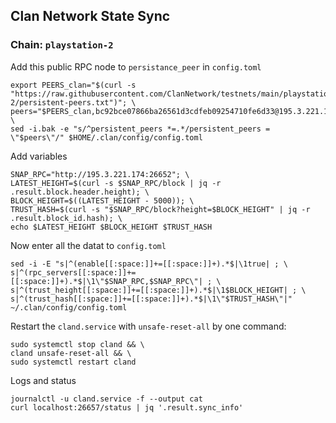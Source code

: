 ## Clan Network State Sync
### Chain: `playstation-2`
Add this public RPC node to `persistance_peer` in `config.toml`
```
export PEERS_clan="$(curl -s "https://raw.githubusercontent.com/ClanNetwork/testnets/main/playstation-2/persistent-peers.txt")"; \
peers="$PEERS_clan,bc92bce07866ba26561d3cdfeb09254710fe6d33@195.3.221.174:26651"; \
sed -i.bak -e "s/^persistent_peers *=.*/persistent_peers = \"$peers\"/" $HOME/.clan/config/config.toml
```
Add variables
```
SNAP_RPC="http://195.3.221.174:26652"; \
LATEST_HEIGHT=$(curl -s $SNAP_RPC/block | jq -r .result.block.header.height); \
BLOCK_HEIGHT=$((LATEST_HEIGHT - 5000)); \
TRUST_HASH=$(curl -s "$SNAP_RPC/block?height=$BLOCK_HEIGHT" | jq -r .result.block_id.hash); \
echo $LATEST_HEIGHT $BLOCK_HEIGHT $TRUST_HASH
```
Now enter all the datat to `config.toml`
```
sed -i -E "s|^(enable[[:space:]]+=[[:space:]]+).*$|\1true| ; \
s|^(rpc_servers[[:space:]]+=[[:space:]]+).*$|\1\"$SNAP_RPC,$SNAP_RPC\"| ; \
s|^(trust_height[[:space:]]+=[[:space:]]+).*$|\1$BLOCK_HEIGHT| ; \
s|^(trust_hash[[:space:]]+=[[:space:]]+).*$|\1\"$TRUST_HASH\"|" ~/.clan/config/config.toml
```
Restart the `cland.service` with `unsafe-reset-all` by one command:
```
sudo systemctl stop cland && \
cland unsafe-reset-all && \
sudo systemctl restart cland
```
Logs and status
```
journalctl -u cland.service -f --output cat
curl localhost:26657/status | jq '.result.sync_info'
```

